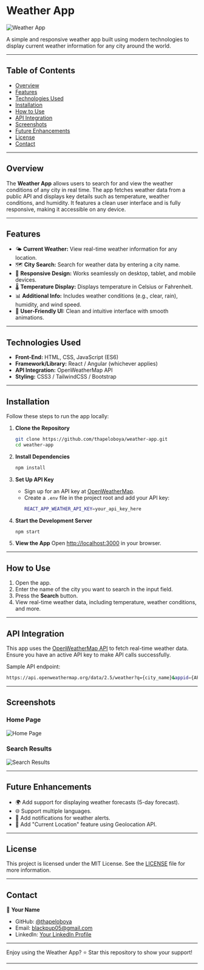 # Weather App

![Weather App](https://via.placeholder.com/800x400.png?text=Weather+App+Preview)

A simple and responsive weather app built using modern technologies to display current weather information for any city around the world.

---

## Table of Contents

- [Overview](#overview)
- [Features](#features)
- [Technologies Used](#technologies-used)
- [Installation](#installation)
- [How to Use](#how-to-use)
- [API Integration](#api-integration)
- [Screenshots](#screenshots)
- [Future Enhancements](#future-enhancements)
- [License](#license)
- [Contact](#contact)

---

## Overview

The **Weather App** allows users to search for and view the weather conditions of any city in real time. The app fetches weather data from a public API and displays key details such as temperature, weather conditions, and humidity. It features a clean user interface and is fully responsive, making it accessible on any device.

---

## Features

- 🌤 **Current Weather:** View real-time weather information for any location.
- 🗺 **City Search:** Search for weather data by entering a city name.
- 📱 **Responsive Design:** Works seamlessly on desktop, tablet, and mobile devices.
- 🌡 **Temperature Display:** Displays temperature in Celsius or Fahrenheit.
- 📊 **Additional Info:** Includes weather conditions (e.g., clear, rain), humidity, and wind speed.
- 🎨 **User-Friendly UI:** Clean and intuitive interface with smooth animations.

---

## Technologies Used

- **Front-End:** HTML, CSS, JavaScript (ES6)
- **Framework/Library:** React / Angular (whichever applies)
- **API Integration:** OpenWeatherMap API
- **Styling:** CSS3 / TailwindCSS / Bootstrap

---

## Installation

Follow these steps to run the app locally:

1. **Clone the Repository**
   ```bash
   git clone https://github.com/thapeloboya/weather-app.git
   cd weather-app
   ```

2. **Install Dependencies**
   ```bash
   npm install
   ```

3. **Set Up API Key**
   - Sign up for an API key at [OpenWeatherMap](https://openweathermap.org/).
   - Create a `.env` file in the project root and add your API key:
     ```bash
     REACT_APP_WEATHER_API_KEY=your_api_key_here
     ```

4. **Start the Development Server**
   ```bash
   npm start
   ```

5. **View the App**
   Open [http://localhost:3000](http://localhost:3000) in your browser.

---

## How to Use

1. Open the app.
2. Enter the name of the city you want to search in the input field.
3. Press the **Search** button.
4. View real-time weather data, including temperature, weather conditions, and more.

---

## API Integration

This app uses the [OpenWeatherMap API](https://openweathermap.org/api) to fetch real-time weather data. Ensure you have an active API key to make API calls successfully.

Sample API endpoint:
```bash
https://api.openweathermap.org/data/2.5/weather?q={city_name}&appid={API_KEY}&units=metric
```

---

## Screenshots

### Home Page
![Home Page](https://via.placeholder.com/600x400.png?text=Home+Page)

### Search Results
![Search Results](https://via.placeholder.com/600x400.png?text=Search+Results)

---

## Future Enhancements

- 🌍 Add support for displaying weather forecasts (5-day forecast).
- 🌐 Support multiple languages.
- 🔔 Add notifications for weather alerts.
- 📍 Add "Current Location" feature using Geolocation API.

---

## License

This project is licensed under the MIT License. See the [LICENSE](LICENSE) file for more information.

---

## Contact

👤 **Your Name**  
- GitHub: [@thapeloboya](https://github.com/thapeloboya)
- Email: blackpup05@gmail.com
- LinkedIn: [Your LinkedIn Profile](https://linkedin.com/in/thapeloboya)

---

Enjoy using the Weather App? ⭐ Star this repository to show your support!

---
